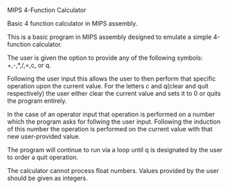MIPS 4-Function Calculator



Basic 4 function calculator in MIPS assembly.

This is a basic program in MIPS assembly designed to emulate a simple 4-function calculator.

The user is given the option to provide any of the following symbols: +,-,*,/,=,c, or q.

Following the user input this allows the user to then perform that specific operation upon the current value. For the letters c and q(clear and quit respectively) the user either clear the current value and sets it to 0 or quits the program entirely.

In the case of an operator input that operation is performed on a number which the program asks for follwing the user input. Following the induction of this number the operation is performed on the current value with that new user-provided value.

The program will continue to run via a loop until q is designated by the user to order a quit operation.

The calculator cannot process float numbers. Values provided by the user should be given as integers.
